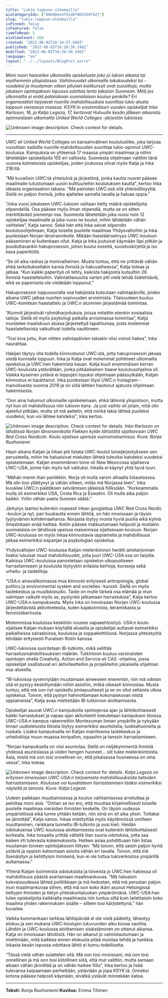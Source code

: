 ```yaml
---
title: "Lukio loppuun ulkomailla"
wixCategoryIds: ["60b90ee4f41d87001569f427"]
slug: "lukio-loppuun-ulkomailla"
isPinned: false
isFeatured: false
timeToRead: 5
wixViewCount: 268
created: "2022-06-02T10:10:57.686Z"
published: "2022-06-02T16:20:30.246Z"
modified: "2022-06-02T16:20:30.246Z"
language: "en"
layout: "../../layouts/BlogPost.astro"
---
```


*Moni nuori haaveilee ulkomailla opiskelusta joko jo lukion aikana tai myöhemmin yliopistossa. Vaihtovuodet ulkomaille lukukaudeksi tai -vuodeksi ja muutaman viikon pituiset kielikurssit ovat suosittuja, mutta jokaisen opintojakson lopussa odottaa lento takaisin Suomeen. Mitä jos ulkomailta ei enää palaisikaan suomalaisen koulun penkille? Eri organisaatiot tarjoavat nuorille mahdollisuuksia suorittaa lukio alusta loppuun vieraassa maassa. KSYK:in ensimmäisen vuoden opiskelijat Inka Karlsson, 16, ja Katja Legeza, 17, kertoivat Huhuulle kesän jälkeen alkavista opinnoistaan ulkomailla United World Colleges -järjestön lukioissa.*

![Unknown image description. Check context for details.](https://static.wixstatic.com/media/abd5f5_c085e02745f142d6b41e2a6031da4d6f~mv2.jpeg) <!-- Original name: uwc kansikuva.jpeg -->

---

UWC eli United World Colleges on kansainvälinen koulutusliike, joka tarjoaa vuosittain sadoille nuorille mahdollisuuden suorittaa lukio-opinnot UWC-koulussa. Kampuksia on yhteensä 17 maassa ympäri maailmaa ja niihin lähetetään opiskelijoita 155 eri valtiosta. Suomesta ohjelmaan valittiin tänä vuonna kolmetoista opiskelijaa, joiden joukossa olivat myös Katja ja Inka 21B:ltä.

“Mä kuvailisin UWC:tä yhteisönä ja järjestönä, jonka kautta nuoret pääsee maailmalle tutustumaan uusiin kulttuureihin koulutuksen kautta”, kertoo Inka ideasta organisaation takana. “Mä painotan UWC:ssä sitä yhteisöllisyyttä. Siellä on paljon ihmisiä, jotka ajattelee samalla tavalla ja haluaa oppia.”

“Joka vuosi jokaiseen UWC-lukioon valitaan tietty määrä opiskelijoita stipendeillä. Osa pääsee myös ilman stipendiä, mutta se on sitten merkittävästi pienempi osa. Suomesta lähetetään joka vuosi noin 12 opiskelijaa maailmalle ja joka vuosi ne koulut, mihin lähdetään vähän vaihtelee”, Katja sanoo. Sekä hän että Inka saivat stipendin koulutusohjelmaan, Katja toiselle puolelle maailmaa Yhdysvaltoihin ja Inka puolestaan Norjan länsirannikolle. Mikään itsestäänselvyys UWC-kouluun pääseminen ei kuitenkaan ollut. Katja ja Inka joutuivat käymään läpi pitkän ja puuduttavankin hakuprosessin, johon kuului esseitä, suosituskirjeitä ja iso kasa paperitöitä.

“Se oli aika raskas ja monivaiheinen. Musta tuntuu, että ne yrittävät vähän ehkä tarkoituksellakin karsia ihmisiä jo hakuvaiheessa”, Katja toteaa ja jatkaa: “Kun kaikki paperityö oli tehty, kaikista hakijoista kutsuttiin 26 ihmistä haastatteluihin. Valintatilaisuutta varten piti vielä tehdä lisätehtäviä, eikä se paperisota ole vieläkään loppunut.”

Hakuprosessin loppusuoralla osa hakijoista kutsutaan valintapäiville, joiden aikana UWC jatkaa nuorten sopivuuden arvioimista. Tilaisuuteen kuuluu UWC-komitean haastattelu ja UWC:n alumnien järjestämää toimintaa.&nbsp;

“Alumnit järjestivät ryhmäharjoituksia, joissa mitattiin etenkin sosiaalisia taitoja. Siellä oli myös psykologi paikalla arvioimassa toimintaa”, Katja muistelee maaliskuun alussa järjestettyä tapahtumaa, josta molemmat haastateltavista vaikuttivat todella nauttineen.

“Tosi kiva juttu, ihan niitten valintapäivien takiakin olisi voinut hakea”, Inka naurahtaa.

Hakijan täytyy olla todella kiinnostunut UWC:stä, jotta hakuprosessin jaksaa viedä kunnialla loppuun. Inka ja Katja ovat molemmat pohtineet ulkomailla opiskelua ja UWC:hen hakemista kauan. Katja kuuli ensimmäisen kerran UWC-kouluista ystävältään, jonka pitkäaikainen haave koulutusohjelma oli. Vaikka kyseinen ystävä ei loppujen lopuksi ohjelmaan päässytkään, Katjan kiinnostus ei lopahtanut. Inka puolestaan löysi UWC:n Instagram -mainoksesta vuonna 2019 ja on siitä lähtien hautonut ajatusta ohjelmaan hakemisesta.

“Oon aina halunnut ulkomaille opiskelemaan, ehkä lähinnä yliopistoon, mutta nyt kun oli mahdollisuus niin lukioon kans. Ja just vaihto oli jotain, mitä olin ajatellut pitkään, mutta sit mä aattelin, että minkä takia lähteä puoleksi vuodeksi, kun voi lähtee kahdeksi”, Inka kertoo.

![Unknown image description. Check context for details.](https://static.wixstatic.com/media/abd5f5_bb6d569088984b0b94bed2bf14adf7c7~mv2.jpg) <!-- Original name: inka-uwc.jpg -->
<span style="textAlignment:center;">*Inka Karlsson on lähdössä Norjan länsirannikolla Flekken kylän lähistöllä sijaitsevaan UWC Red Cross Nordiciin. Koulu sijaitsee upeissa vuonomaisemissa. Kuva: Ronja Ruohoniemi*</span>


Haun aikana Katjan ja Inkan piti listata UWC-koulut toivejärjestykseen sen perusteella, mihin he haluaisivat mieluiten lähteä tuleviksi kahdeksi vuodeksi opiskelemaan. Katjan ensimmäinen toive oli New Mexicossa sijaitseva UWC-USA, jonne hän myös tuli valituksi. Inkalla ei käynyt yhtä hyvä tuuri.

“Mähän menin ihan paniikkiin. Norja oli mulla varsin alhaalla listauksessa. Mä olin tosi yllättynyt ja vähän silleen, mitäs mä Norjassa teen”, Inka kuvailee UWC:n päätöksen selviämisen jälkeisiä fiiliksiään. “Korkeammalla mulla oli esimerkiksi USA, Costa Rica ja Eswatini. Oli mulla aika paljon kaikkii. Yritin vähän paeta Suomen säätä.”

Järkytys laantui kuitenkin nopeasti Inkan googlattua UWC Red Cross Nordic -koulun ja nyt, pari kuukautta ennen lähtöä, on hän innoissaan ja täysin tyytyväinen kohdemaahansa. Norjasta löytyy monia hyviä puolia eikä kylmä ilmastokaan enää haittaa. Kotiin pääsee matkustamaan helposti ja muitakin suomalaisia on lähdössä upeissa maisemissa sijaitsevaan kouluun. Norjan UWC-koulussa on myös Inkaa kiinnostavia oppiaineita ja mahdollisuus jatkaa esimerkiksi espanjan ja psykologian opiskelua.&nbsp;

Yhdysvaltojen UWC-koulussa Katjan mielenkiinnon herätti ainetarjonnan lisäksi lukuisat muut mahdollisuudet, joita juuri UWC-USA:ssa on tarjolla. Kaikissa UWC-kouluissa panostetaan opiskelun ulkopuoliseen harrastamiseen ja kouluista löytyykin erilaisia kerhoja, kursseja sekä urheilu- ja taidetiloja.&nbsp;

“USA:n ainevalikoimassa mua kiinnosti erityisesti antropologia, global politics ja environmental system and societies -kurssit. Siellä on myös taidekeskus ja musiikkistudio. Taide on mulle tärkeä osa elämää ja mun valintaan vaikutti myös se, pystynkö jatkamaan harrastuksia”, Katja kertoo UWC-USA:n kampuksesta. Myös Inka on innoissaan Norjan UWC-koulussa järjestettävistä aktiviteeteista, kuten kajakoinnista, keramiikasta ja feministikerhosta.

Molemmissa kouluissa keskiöön nousee vapaaehtoistyö. USA:n koulu sijaitsee Katjan mukaan köyhällä alueella ja opiskelijat auttavat esimerkiksi paikallisissa sairaaloissa, kouluissa ja soppakeittiöissä. Norjassa yhteistyötä tehdään erityisesti Punaisen Ristin kanssa.

UWC-lukioissa suoritetaan IB-tutkinto, mikä selittää harrastusmahdollisuuksien määrän. Tutkintoon kuuluu varsinaisten opintojen ohella Creativity, Action and Service eli CAS -ohjelma, jossa opiskelijat osallistuvat eri aktiviteetteihin ja projekteihin jokaisella ohjelman osa-alueella.&nbsp;

“IB-lukioissa syvennytään muutamaan aineeseen enemmän, niin mä odotan sitä et pystyy keskittymään niihin asioihin, mitkä oikeasti kiinnostaa. Musta tuntuu, että mä oon nyt opiskellu pintapuolisesti ja se on ollut sellaista ulkoa opiskelua. Toivon, että pystyn hahmottamaan kokonaiskuvan niistä oppiaineista”, Katja avaa mietteitään IB-tutkinnon aloittamisesta.&nbsp;

Opiskelijat asuvat UWC:n kampuksilla opintojensa ajan ja lähtökohtaisesti kaikki harrastukset ja vapaa-ajan aktiviteetit toteutetaan kampuksen tiloissa. UWC-USA:n kampus rakennettiin Montezuman linnan ympärille ja nykyään linnan uudistetuista tiloista löytyy esimerkiksi asuntoloita, luokkahuoneita ja ruokala. Lisäksi kampuksella on Katjan mainitsema taidekeskus ja urheilutiloja muun muassa koripallon, squashin ja tanssin harrastamiseen.

“Norjan kampuksella on viisi asuntolaa. Siellä on neljäkymmentä ihmistä yhdessä asuntolassa ja viiden hengen huoneet… siit tulee mielenkiintoista. Asia, mistä mä oon tosi onnellinen on, että jokaisessa huoneessa on oma vessa”, Inka toteaa.&nbsp;

![Unknown image description. Check context for details.](https://static.wixstatic.com/media/abd5f5_5e1dae61cdb44d3492e4efcf36909e06~mv2.jpg) <!-- Original name: katja-uwc.jpg -->
<span style="textAlignment:center;">*Katja Legeza on erityisen innoissaan UWC-USA:n tarjoamista mahdollisuuksista taiteiden harrastamiseen. Koulussa voi kuvataiteen harrastamisen lisäksi esimerkiksi näytellä ja tanssia. Kuva: Katja Legeza*</span>


Uuteen paikkaan muuttamisessa ja koulun vaihtamisessa arveluttaa ja pelottaa moni asia. “Onhan se iso ero, että muuttaa kirjaimellisesti toiselle puolelle maailmaa vieraiden ihmisten keskelle. On täysin uudessa ympäristössä eikä tunne yhtään ketään, niin siinä on sit aika yksin. Tottakai se jännittää”, Katja sanoo. Inkaa mietityttää myös käytännössä omilleen muuttaminen, rankkana tunnettu IB-tutkinto ja uusi kieli. Heidän odotuksensa UWC-koulussa aloittamisesta ovat kuitenkin lähtökohtaisesti korkealla. Inka toisaalta yrittää vältellä liian suuria odotuksia, jotta saa kaiken irti tulevasta kokemuksesta. Hetken asiaa pohdittuaan hän listaa muutaman toiveen opintojaksoon liittyen: “Mä toivon, että saisin paljon hyviä ystäviä ja oppisin katsomaan asioita vähän eri tavalla. Toivon, että mä itsenäistyn ja kehittyisin ihmisenä, kun ei ole tuttua tukiverkostoa ympärillä auttamassa.”

Yhtenä Katjan isoimmista odotuksista ja toiveista jo UWC:hen hakiessa oli mahdollisuus päästä avartamaan maailmankuvaa. ”Mä haluaisin tulevaisuudessa lähteä politiikkaan ja mä tiedostan, että mä perustan paljon mun maailmankuvaa siihen, että mä oon koko ikäni asunut Helsingissä tiettyjen ihmisten ja tietyn yhteiskuntaluokan ympäröimänä. UWC-USA:han tulee opiskelijoita kaikkialta maailmasta niin tuntuu siltä kuin laitettaisiin koko maailma yhden rakennuksen sisälle – silleen tosi kärjistettynä,” hän kuvailee.

Vaikka kummankaan tarkkaa lähtöpäivää ei ole vielä päätetty, lähestyy elokuu ja sen mukana UWC-koulujen lukuvuoden alku kovaa vauhtia. Lähdön ja UWC-koulussa aloittamisen sisäistäminen on ottanut aikansa. Katja on innoissaan lähdöstä. Hän on alkanut jo valmistautumaan ja miettimään, mitä kaikkea ennen elokuuta pitää muistaa tehdä ja hankkia. Inkasta kesän lopussa odottava lähtö ei tunnu todelliselta.

“Tässä vielä vähän sulattelen sitä. Mä oon tosi innoissani, mä oon tosi onnellinen ja mä oon tosi kiitollinen siitä, että mut valittiin, mutta samaan aikaan vähän jännittää ja on vähän haikee fiilis”, Inka kertoo ja lisää tulevansa kaipaamaan perhettään, ystäviään ja jopa KSYK:iä. Onneksi kotona pääsee helposti käymään, eivätkä ystävät minnekään katoa.

---

**Teksti:** Ronja Ruohoniemi
**Kuvitus:** Emma Tihinen

